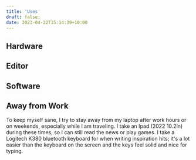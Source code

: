 ```yaml
---
title: 'Uses'
draft: false;
date: 2023-04-22T15:14:39+10:00
---
```


## Hardware

## Editor

## Software

## Away from Work

To keep myself sane, I try to stay away from my laptop after work hours or on weekends, especially while I am traveling. I take an Ipad (2022 10.2in) during these times, so I can still read the news or play games. I take a Logitech K380 bluetooth keyboard for when writing inspiration hits; it's a lot easier than the keyboard on the screen and the keys feel solid and nice for typing.